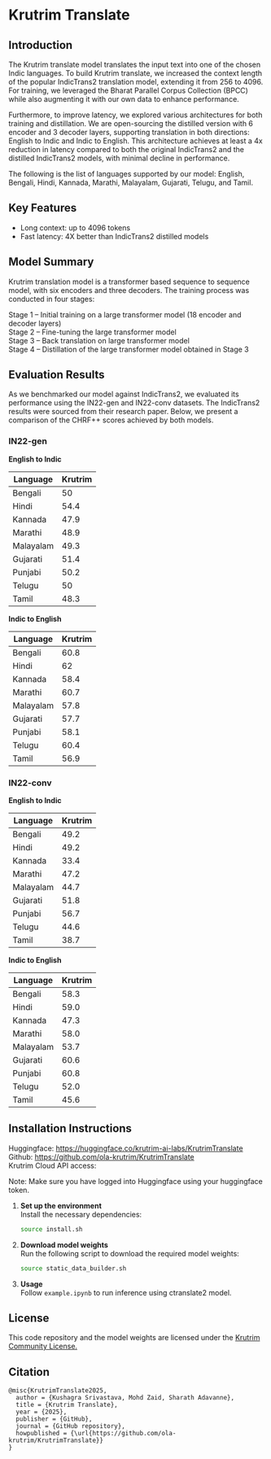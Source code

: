 # Krutrim Translate

## Introduction 
The Krutrim translate model translates the input text into one of the chosen Indic languages. To build Krutrim translate, we increased the context length of the popular IndicTrans2 translation model, extending it from 256 to 4096. For training, we leveraged the Bharat Parallel Corpus Collection (BPCC) while also augmenting it with our own data to enhance performance.

Furthermore, to improve latency, we explored various architectures for both training and distillation. We are open-sourcing the distilled version with 6 encoder and 3 decoder layers, supporting translation in both directions: English to Indic and Indic to English. This architecture achieves at least a 4x reduction in latency compared to both the original IndicTrans2 and the distilled IndicTrans2 models, with minimal decline in performance.

The following is the list of languages supported by our model: English, Bengali, Hindi, Kannada, Marathi, Malayalam, Gujarati, Telugu, and Tamil.

## Key Features
- Long context: up to 4096 tokens
- Fast latency: 4X better than IndicTrans2 distilled models


## Model Summary
Krutrim translation model is a transformer based sequence to sequence model, with six encoders and three decoders. The training process was conducted in four stages:

Stage 1 – Initial training on a large transformer model (18 encoder and decoder layers)\
Stage 2 – Fine-tuning the large transformer model\
Stage 3 – Back translation on large transformer model\
Stage 4 – Distillation of the large transformer model obtained in Stage 3

## Evaluation Results

As we benchmarked our model against IndicTrans2, we evaluated its performance using the IN22-gen and IN22-conv datasets. The IndicTrans2 results were sourced from their research paper. Below, we present a comparison of the CHRF++ scores achieved by both models.

### IN22-gen
**English to Indic**

| Language   | Krutrim |
|------------|---------|
| Bengali    |    50   |
| Hindi      |    54.4 |
| Kannada    |    47.9 |   
| Marathi    |    48.9 |
| Malayalam  |    49.3 |
| Gujarati   |    51.4 |
| Punjabi    |    50.2 |
| Telugu     |    50   |
| Tamil      |    48.3 |

**Indic to English**

| Language   | Krutrim |
|------------|---------|
| Bengali    |  60.8   |
| Hindi      |  62     |
| Kannada    |  58.4   |
| Marathi    |  60.7   |
| Malayalam  |  57.8   |
| Gujarati   |  57.7   |
| Punjabi    |  58.1   |
| Telugu     |  60.4   |
| Tamil      |  56.9   |

### IN22-conv
**English to Indic**

| Language   | Krutrim |
|------------|---------|
| Bengali    |    49.2 |
| Hindi      |    49.2 |
| Kannada    |    33.4 |   
| Marathi    |    47.2 |
| Malayalam  |    44.7 |
| Gujarati   |    51.8 |
| Punjabi    |    56.7 |
| Telugu     |    44.6 |
| Tamil      |    38.7 |

**Indic to English**

| Language   | Krutrim |
|------------|---------|
| Bengali    |  58.3   |
| Hindi      |  59.0   |
| Kannada    |  47.3   |
| Marathi    |  58.0   |
| Malayalam  |  53.7   |
| Gujarati   |  60.6   |
| Punjabi    |  60.8   |
| Telugu     |  52.0   |
| Tamil      |  45.6   |


## Installation Instructions
Huggingface: https://huggingface.co/krutrim-ai-labs/KrutrimTranslate \
Github: https://github.com/ola-krutrim/KrutrimTranslate \
Krutrim Cloud API access: 

Note: Make sure you have logged into Huggingface using your huggingface token.

1. **Set up the environment**  
   Install the necessary dependencies:  
   ```bash
   source install.sh
   ```

2. **Download model weights**  
   Run the following script to download the required model weights: 
   ```bash
   source static_data_builder.sh
   ```

3. **Usage**\
   Follow `example.ipynb` to run inference using ctranslate2 model.

## License
This code repository and the model weights are licensed under the [Krutrim Community License.](LICENSE.md)

## Citation
```
@misc{KrutrimTranslate2025,
  author = {Kushagra Srivastava, Mohd Zaid, Sharath Adavanne},
  title = {Krutrim Translate},
  year = {2025},
  publisher = {GitHub},
  journal = {GitHub repository},
  howpublished = {\url{https://github.com/ola-krutrim/KrutrimTranslate}}
}
```
